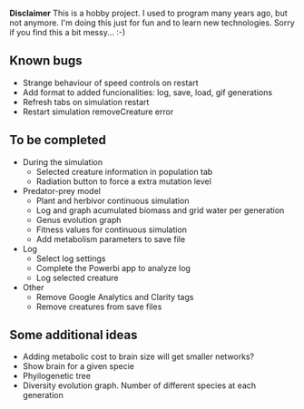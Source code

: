 **Disclaimer**
This is a hobby project. I used to program many years ago, but not anymore. I'm doing this just for fun and to learn new technologies. Sorry if you find this a bit messy... :-)



## Known bugs 
- Strange behaviour of speed controls on restart
- Add format to added funcionalities: log, save, load, gif generations
- Refresh tabs on simulation restart
- Restart simulation removeCreature error

## To be completed 
- During the simulation
    - Selected creature information in population tab
    - Radiation button to force a extra mutation level 
- Predator-prey model
    - Plant and herbivor continuous simulation
    - Log and graph acumulated biomass and grid water per generation
    - Genus evolution graph
    - Fitness values for continuous simulation
    - Add metabolism parameters to save file
- Log
    - Select log settings
    - Complete the Powerbi app to analyze log
    - Log selected creature
- Other
    - Remove Google Analytics and Clarity tags
    - Remove creatures from save files


## Some additional ideas 
- Adding metabolic cost to brain size will get smaller networks?
- Show brain for a given specie 
- Phyilogenetic tree
- Diversity evolution graph. Number of different species at each generation
